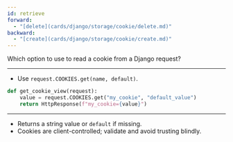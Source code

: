 ```yaml
---
id: retrieve
forward:
  - "[delete](cards/django/storage/cookie/delete.md)"
backward:
  - "[create](cards/django/storage/cookie/create.md)"
---
```


Which option to use to read a cookie from a Django request?

---

- Use `request.COOKIES.get(name, default)`.

```python
def get_cookie_view(request):
    value = request.COOKIES.get("my_cookie", "default_value")
    return HttpResponse(f"my_cookie={value}")
```

---

- Returns a string value or `default` if missing.
- Cookies are client-controlled; validate and avoid trusting blindly.


